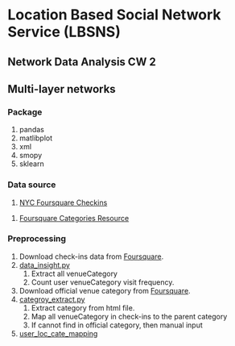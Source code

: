 # Location Based Social Network Service (LBSNS)
## Network Data Analysis CW 2
## Multi-layer networks

### Package 
1. pandas
2. matlibplot
3. xml
4. smopy
5. sklearn

### Data source
1. [NYC Foursquare Checkins](https://www.kaggle.com/chetanism/foursquare-nyc-and-tokyo-checkin-dataset)
<!-- 1. [NYC GIS Zoning Features](https://www1.nyc.gov/site/planning/data-maps/open-data/dwn-gis-zoning.page) -->
1. [Foursquare Categories Resource](https://developer.foursquare.com/docs/resources/categories)


### Preprocessing
1. Download check-ins data from [Foursquare](#data-source).
2. [data_insight.py](data_insight.py)
   1. Extract all venueCategory
   2. Count user venueCategory visit frequency.
3. Download official venue category from [Foursquare](#data-source).
4. [categroy_extract.py](category_extract.py)
   1. Extract category from html file.
   2. Map all venueCategory in check-ins to the parent category
   3. If cannot find in official category, then manual input
5. [user_loc_cate_mapping](user_loc_cate_mapping.py)